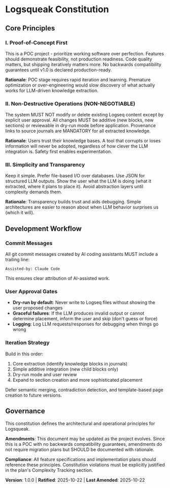 <!--
Sync Impact Report:
- Version change: none → 1.0.0
- New constitution created from template
- Principles defined: 3 core principles for POC
- Templates status:
  ✅ plan-template.md - reviewed, compatible (Constitution Check section references this file)
  ✅ spec-template.md - reviewed, compatible (requirements-driven approach aligns)
  ✅ tasks-template.md - reviewed, compatible (task structure supports principles)
  ⚠ commands/*.md - no command files exist yet
- Follow-up TODOs: None
-->

# Logsqueak Constitution

## Core Principles

### I. Proof-of-Concept First

This is a POC project - prioritize working software over perfection. Features should demonstrate feasibility, not production readiness. Code quality matters, but shipping iteratively matters more. No backwards compatibility guarantees until v1.0 is declared production-ready.

**Rationale**: POC stage requires rapid iteration and learning. Premature optimization or over-engineering would slow discovery of what actually works for LLM-driven knowledge extraction.

### II. Non-Destructive Operations (NON-NEGOTIABLE)

The system MUST NOT modify or delete existing Logseq content except by explicit user approval. All changes MUST be additive (new blocks, new sections) or reviewable in dry-run mode before application. Provenance links to source journals are MANDATORY for all extracted knowledge.

**Rationale**: Users trust their knowledge bases. A tool that corrupts or loses information will never be adopted, regardless of how clever the LLM integration is. Safety first enables experimentation.

### III. Simplicity and Transparency

Keep it simple. Prefer file-based I/O over databases. Use JSON for structured LLM outputs. Show the user what the LLM is doing (what it extracted, where it plans to place it). Avoid abstraction layers until complexity demands them.

**Rationale**: Transparency builds trust and aids debugging. Simple architectures are easier to reason about when LLM behavior surprises us (which it will).

## Development Workflow

### Commit Messages

All git commit messages created by AI coding assistants MUST include a trailing line:

```
Assisted-by: Claude Code
```

This ensures clear attribution of AI-assisted work.

### User Approval Gates

- **Dry-run by default**: Never write to Logseq files without showing the user proposed changes
- **Graceful failures**: If the LLM produces invalid output or cannot determine placement, inform the user and skip (don't guess or force)
- **Logging**: Log LLM requests/responses for debugging when things go wrong

### Iteration Strategy

Build in this order:
1. Core extraction (identify knowledge blocks in journals)
2. Simple additive integration (new child blocks only)
3. Dry-run mode and user review
4. Expand to section creation and more sophisticated placement

Defer semantic merging, contradiction detection, and template-based page creation to future versions.

## Governance

This constitution defines the architectural and operational principles for Logsqueak.

**Amendments**: This document may be updated as the project evolves. Since this is a POC with no backwards compatibility guarantees, amendments do not require migration plans but SHOULD be documented with rationale.

**Compliance**: All feature specifications and implementation plans should reference these principles. Constitution violations must be explicitly justified in the plan's Complexity Tracking section.

**Version**: 1.0.0 | **Ratified**: 2025-10-22 | **Last Amended**: 2025-10-22
